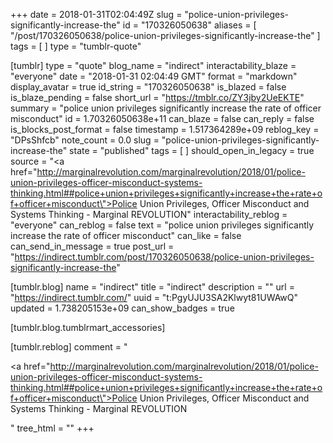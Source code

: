 +++
date = 2018-01-31T02:04:49Z
slug = "police-union-privileges-significantly-increase-the"
id = "170326050638"
aliases = [ "/post/170326050638/police-union-privileges-significantly-increase-the" ]
tags = [ ]
type = "tumblr-quote"

[tumblr]
type = "quote"
blog_name = "indirect"
interactability_blaze = "everyone"
date = "2018-01-31 02:04:49 GMT"
format = "markdown"
display_avatar = true
id_string = "170326050638"
is_blazed = false
is_blaze_pending = false
short_url = "https://tmblr.co/ZY3jby2UeEKTE"
summary = "police union privileges significantly increase the rate of officer misconduct"
id = 1.70326050638e+11
can_blaze = false
can_reply = false
is_blocks_post_format = false
timestamp = 1.517364289e+09
reblog_key = "DPsShfcb"
note_count = 0.0
slug = "police-union-privileges-significantly-increase-the"
state = "published"
tags = [ ]
should_open_in_legacy = true
source = "<a href=\"http://marginalrevolution.com/marginalrevolution/2018/01/police-union-privileges-officer-misconduct-systems-thinking.html##police+union+privileges+significantly+increase+the+rate+of+officer+misconduct\">Police Union Privileges, Officer Misconduct and Systems Thinking - Marginal REVOLUTION</a>"
interactability_reblog = "everyone"
can_reblog = false
text = "police union privileges significantly increase the rate of officer misconduct"
can_like = false
can_send_in_message = true
post_url = "https://indirect.tumblr.com/post/170326050638/police-union-privileges-significantly-increase-the"

[tumblr.blog]
name = "indirect"
title = "indirect"
description = ""
url = "https://indirect.tumblr.com/"
uuid = "t:PgyUJU3SA2Klwyt81UWAwQ"
updated = 1.738205153e+09
can_show_badges = true

[tumblr.blog.tumblrmart_accessories]

[tumblr.reblog]
comment = "<p><a href=\"http://marginalrevolution.com/marginalrevolution/2018/01/police-union-privileges-officer-misconduct-systems-thinking.html##police+union+privileges+significantly+increase+the+rate+of+officer+misconduct\">Police Union Privileges, Officer Misconduct and Systems Thinking - Marginal REVOLUTION</a></p>"
tree_html = ""
+++
